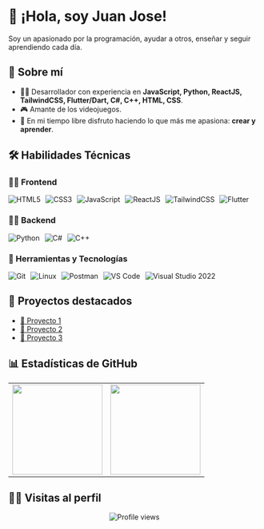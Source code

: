 # 👋 ¡Hola, soy Juan Jose!

Soy un apasionado por la programación, ayudar a otros, enseñar y seguir aprendiendo cada día.

## 🚀 Sobre mí
- 🧑‍💻 Desarrollador con experiencia en **JavaScript, Python, ReactJS, TailwindCSS, Flutter/Dart, C#, C++, HTML, CSS**.
- 🎮 Amante de los videojuegos.
- 🦮 En mi tiempo libre disfruto haciendo lo que más me apasiona: **crear y aprender**.

## 🛠️ Habilidades Técnicas

### 👩‍💻 Frontend
<div style="display: flex; gap: 10px; flex-wrap: wrap;">
  <a><img src="https://img.shields.io/badge/HTML5-E34F26?style=for-the-badge&logo=html5&logoColor=white" alt="HTML5" /></a>
  <a><img src="https://img.shields.io/badge/CSS3-1572B6?style=for-the-badge&logo=css3&logoColor=white" alt="CSS3" /></a>
  <a><img src="https://img.shields.io/badge/JavaScript-F7DF1E.svg?style=for-the-badge&logo=JavaScript&logoColor=black" alt="JavaScript" /></a>
  <a><img src="https://img.shields.io/badge/React-61DAFB?logo=react&logoColor=black&style=for-the-badge" alt="ReactJS" /></a>
  <a><img src="https://img.shields.io/badge/TailwindCSS-38B2AC.svg?style=for-the-badge&logo=tailwind-css&logoColor=white" alt="TailwindCSS" /></a>
  <a><img src="https://img.shields.io/badge/Flutter-02569B?style=for-the-badge&logo=flutter&logoColor=white" alt="Flutter" /></a>
</div>

### 👨‍💻 Backend
<div style="display: flex; gap: 10px; flex-wrap: wrap;">
  <a><img src="https://img.shields.io/badge/Python-3776AB.svg?style=for-the-badge&logo=Python&logoColor=white" alt="Python" /></a>
  <a><img src="https://img.shields.io/badge/C%23-239120.svg?style=for-the-badge&logo=c-sharp&logoColor=white" alt="C#" /></a>
  <a><img src="https://img.shields.io/badge/C++-00599C?style=for-the-badge&logo=cplusplus&logoColor=white" alt="C++" /></a>
</div>

### 🔧 Herramientas y Tecnologías
<div style="display: flex; gap: 10px; flex-wrap: wrap;">
  <a><img src="https://img.shields.io/badge/Git-F05032?style=for-the-badge&logo=git&logoColor=white" alt="Git" /></a>
  <a><img src="https://img.shields.io/badge/Linux-FCC624?style=for-the-badge&logo=linux&logoColor=black" alt="Linux" /></a>
  <a><img src="https://img.shields.io/badge/Postman-FF6C37?style=for-the-badge&logo=postman&logoColor=white" alt="Postman" /></a>
  <a><img src="https://img.shields.io/badge/VS%20Code-007ACC?style=for-the-badge&logo=visual-studio-code&logoColor=white" alt="VS Code" /></a>
  <a><img src="https://img.shields.io/badge/Visual%20Studio-5C2D91?style=for-the-badge&logo=visual-studio&logoColor=white" alt="Visual Studio 2022" /></a>
</div>

## 📂 Proyectos destacados
- [🔗 Proyecto 1](#)
- [🔗 Proyecto 2](#)
- [🔗 Proyecto 3](#)

## 📊 Estadísticas de GitHub
<div align="center">
  <table>
    <tr>
      <td>
        <img src="https://github-readme-stats.vercel.app/api?username=choqlito-dev&show_icons=true&theme=react&hide_border=true&bg_color=0f172a&title_color=60a5fa&text_color=f8fafc&count_private=true" height="180" />
      </td>
      <td>
        <img src="https://github-readme-stats.vercel.app/api/top-langs/?username=choqlito-dev&layout=compact&theme=react&hide_border=true&bg_color=0f172a&title_color=60a5fa&text_color=f8fafc&count_private=true" height="180" />
      </td>
    </tr>
  </table>
</div>

## 👁️‍🔦 Visitas al perfil
<p align="center">
  <img src="https://komarev.com/ghpvc/?username=choqlito-dev&label=Profile%20views&color=0e75b6&style=flat" alt="Profile views" />
</p>
